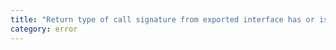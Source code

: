 ```yaml
---
title: "Return type of call signature from exported interface has or is using name '{0}' from private module '{1}'."
category: error
---
```

